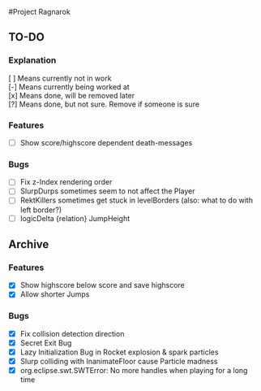#Project Ragnarok


## TO-DO

### Explanation
[ ] Means currently not in work  
[-] Means currently being worked at  
[x] Means done, will be removed later  
[?] Means done, but not sure. Remove if someone is sure  

### Features
- [ ] Show score/highscore dependent death-messages

### Bugs
- [ ] Fix z-Index rendering order
- [ ] SlurpDurps sometimes seem to not affect the Player
- [ ] RektKillers sometimes get stuck in levelBorders (also: what to do with left border?)
- [ ] logicDelta {relation} JumpHeight  

## Archive

### Features
- [x] Show highscore below score and save highscore
- [x] Allow shorter Jumps

### Bugs
- [x] Fix collision detection direction
- [x] Secret Exit Bug
- [x] Lazy Initialization Bug in Rocket explosion & spark particles
- [x] Slurp colliding with InanimateFloor cause Particle madness
- [x] org.eclipse.swt.SWTError: No more handles when playing for a long time
